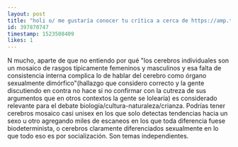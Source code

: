 ```yaml
---
layout: post
title: "holi o/ me gustaría conocer tu crítica a cerca de https://amp.theguardian.com/commentisfree/2015/dec/04/male-female-brains-same-but-people-all-different#click=https://t.co/QA8txAYv0x Grax :3"
id: 397870747
timestamp: 1523508409
likes: 1
---
```


 N mucho, aparte de que no entiendo por qué "los cerebros individuales son un mosaico de rasgos típicamente femeninos y masculinos y esa falta de consistencia interna complica lo de hablar del cerebro como órgano sexualmente dimórfico"(hallazgo que considero correcto y la gente discutiendo en contra no hace si no confirmar con la cutreza de sus argumentos que en otros contextos la gente se lolearía) es considerado relevante para el debate biología/cultura-naturaleza/crianza. Podrías tener cerebros mosaico casi unisex en los que solo detectas tendencias hacia un sexo u otro agregando miles de escaneos en los que toda diferencia fuese biodeterminista, o cerebros claramente diferenciados sexualmente en lo que todo eso es por socialización. Son temas independientes.